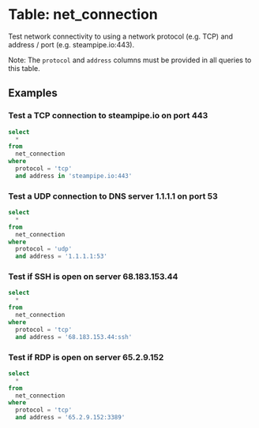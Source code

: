 # Table: net_connection

Test network connectivity to using a network protocol (e.g. TCP) and address / port (e.g. steampipe.io:443).

Note: The `protocol` and `address` columns must be provided in all queries to this table.

## Examples

### Test a TCP connection to steampipe.io on port 443

```sql
select
  *
from
  net_connection
where
  protocol = 'tcp'
  and address in 'steampipe.io:443'
```

### Test a UDP connection to DNS server 1.1.1.1 on port 53

```sql
select
  *
from
  net_connection
where
  protocol = 'udp'
  and address = '1.1.1.1:53'
```

### Test if SSH is open on server 68.183.153.44

```sql
select
  *
from
  net_connection
where
  protocol = 'tcp'
  and address = '68.183.153.44:ssh'
```

### Test if RDP is open on server 65.2.9.152

```sql
select
  *
from
  net_connection
where
  protocol = 'tcp'
  and address = '65.2.9.152:3389'
```
